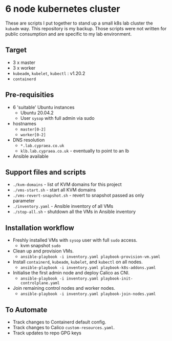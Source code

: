 # 6 node kubernetes cluster

These are scripts I put together to stand up a small k8s lab cluster the
`kubadm` way.  This repository is my backup.  Those scripts were not written
for public consumption and are specific to my lab environment.

## Target

* 3 x master
* 3 x worker
* `kubeadm`, `kubelet`, `kubectl` : v1.20.2
* `containerd`

## Pre-requisities

* 6 'suitable' Ubuntu instances
  * Ubuntu 20.04.2
  * User `sysop` with full admin via sudo
* hostnames
  * `master[0-2]`
  * `worker[0-2]`
* DNS resolution
  * `*.lab.cypraea.co.uk`
  * `klb.lab.cypraea.co.uk` - eventually to point to an lb
* Ansible available

## Support files and scripts

* `./kvm-domains` - list of KVM domains for this project
* `./vms-start.sh` - start all KVM domains
* `./vms-revert-snapshot.sh` - revert to snapshot passed as only parameter
* `./inventory.yaml` - Ansible inventory of all VMs
* `./stop-all.sh` - shutdown all the VMs in Ansible inventory

## Installation workflow

* Freshly installed VMs with `sysop` user with full `sudo` access.
  * kvm snapshot `sudo`
* Clean up and provision VMs.
  * `ansible-playbook -i inventory.yaml playbook-provision-vm.yaml`
* Install `containerd`, `kubeadm`, `kubelet`, and `kubectl` on all nodes.
  * `ansible-playbook -i inventory.yaml playbook-k8s-addons.yaml`
* Initialise the first admin node and deploy Calico as CNI.
  * `ansible-playbook -i inventory.yaml playbook-init-controlplane.yaml`
* Join remaining control nodes and worker nodes.
  * `ansible-playbook -i inventory.yaml playbook-join-nodes.yaml`

## To Automate

* Track changes to Containerd default config.
* Track changes to Calico `custom-resources.yaml`.
* Track updates to repo GPG keys
